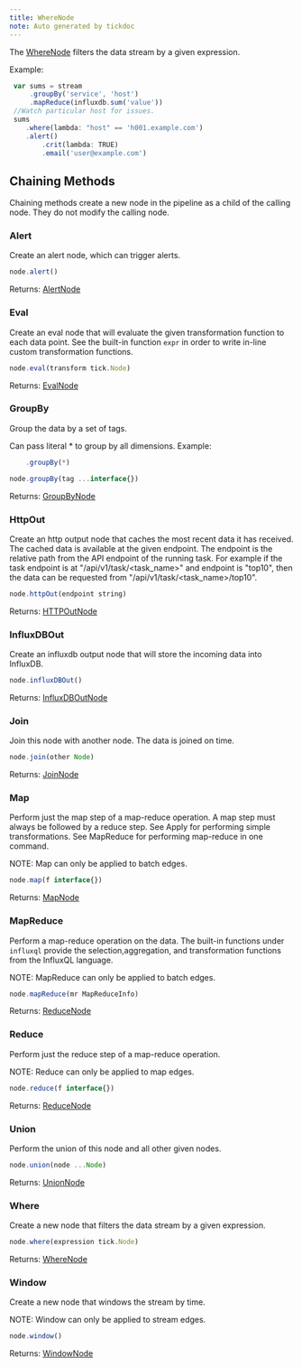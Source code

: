 ```yaml
---
title: WhereNode
note: Auto generated by tickdoc
---
```


The [WhereNode](/docs/kapacitor/v0.1/tick/where_node.html) filters the data stream by a given expression. 

Example: 


```javascript
 var sums = stream
     .groupBy('service', 'host')
     .mapReduce(influxdb.sum('value'))
 //Watch particular host for issues.
 sums
    .where(lambda: "host" == 'h001.example.com')
    .alert()
        .crit(lambda: TRUE)
        .email('user@example.com')
```



Chaining Methods
----------------

Chaining methods create a new node in the pipeline as a child of the calling node. They do not modify the calling node.

### Alert

Create an alert node, which can trigger alerts. 


```javascript
node.alert()
```

Returns: [AlertNode](/docs/kapacitor/v0.1/tick/alert_node.html)


### Eval

Create an eval node that will evaluate the given transformation function to each data point. 
See the built-in function `expr` in order to write in-line custom transformation functions. 


```javascript
node.eval(transform tick.Node)
```

Returns: [EvalNode](/docs/kapacitor/v0.1/tick/eval_node.html)


### GroupBy

Group the data by a set of tags. 

Can pass literal * to group by all dimensions. 
Example: 


```javascript
    .groupBy(*)
```



```javascript
node.groupBy(tag ...interface{})
```

Returns: [GroupByNode](/docs/kapacitor/v0.1/tick/group_by_node.html)


### HttpOut

Create an http output node that caches the most recent data it has received. 
The cached data is available at the given endpoint. 
The endpoint is the relative path from the API endpoint of the running task. 
For example if the task endpoint is at &#34;/api/v1/task/&lt;task_name&gt;&#34; and endpoint is 
&#34;top10&#34;, then the data can be requested from &#34;/api/v1/task/&lt;task_name&gt;/top10&#34;. 


```javascript
node.httpOut(endpoint string)
```

Returns: [HTTPOutNode](/docs/kapacitor/v0.1/tick/http_out_node.html)


### InfluxDBOut

Create an influxdb output node that will store the incoming data into InfluxDB. 


```javascript
node.influxDBOut()
```

Returns: [InfluxDBOutNode](/docs/kapacitor/v0.1/tick/influx_d_b_out_node.html)


### Join

Join this node with another node. The data is joined on time. 


```javascript
node.join(other Node)
```

Returns: [JoinNode](/docs/kapacitor/v0.1/tick/join_node.html)


### Map

Perform just the map step of a map-reduce operation. 
A map step must always be followed by a reduce step. 
See Apply for performing simple transformations. 
See MapReduce for performing map-reduce in one command. 

NOTE: Map can only be applied to batch edges. 


```javascript
node.map(f interface{})
```

Returns: [MapNode](/docs/kapacitor/v0.1/tick/map_node.html)


### MapReduce

Perform a map-reduce operation on the data. 
The built-in functions under `influxql` provide the 
selection,aggregation, and transformation functions 
from the InfluxQL language. 

NOTE: MapReduce can only be applied to batch edges. 


```javascript
node.mapReduce(mr MapReduceInfo)
```

Returns: [ReduceNode](/docs/kapacitor/v0.1/tick/reduce_node.html)


### Reduce

Perform just the reduce step of a map-reduce operation. 

NOTE: Reduce can only be applied to map edges. 


```javascript
node.reduce(f interface{})
```

Returns: [ReduceNode](/docs/kapacitor/v0.1/tick/reduce_node.html)


### Union

Perform the union of this node and all other given nodes. 


```javascript
node.union(node ...Node)
```

Returns: [UnionNode](/docs/kapacitor/v0.1/tick/union_node.html)


### Where

Create a new node that filters the data stream by a given expression. 


```javascript
node.where(expression tick.Node)
```

Returns: [WhereNode](/docs/kapacitor/v0.1/tick/where_node.html)


### Window

Create a new node that windows the stream by time. 

NOTE: Window can only be applied to stream edges. 


```javascript
node.window()
```

Returns: [WindowNode](/docs/kapacitor/v0.1/tick/window_node.html)

